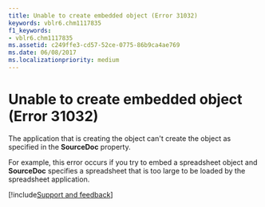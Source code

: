 ```yaml
---
title: Unable to create embedded object (Error 31032)
keywords: vblr6.chm1117835
f1_keywords:
- vblr6.chm1117835
ms.assetid: c249ffe3-cd57-52ce-0775-86b9ca4ae769
ms.date: 06/08/2017
ms.localizationpriority: medium
---
```



# Unable to create embedded object (Error 31032)

The application that is creating the object can't create the object as specified in the **SourceDoc** property.

For example, this error occurs if you try to embed a spreadsheet object and **SourceDoc** specifies a spreadsheet that is too large to be loaded by the spreadsheet application.

[!include[Support and feedback](~/includes/feedback-boilerplate.md)]